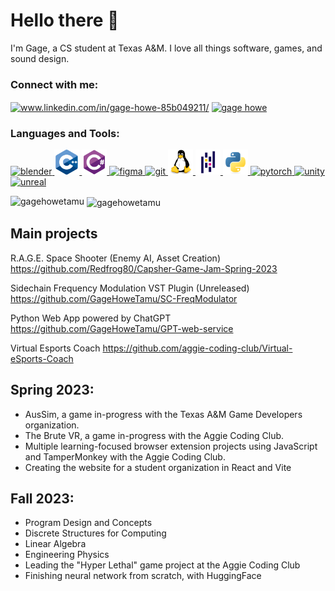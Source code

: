 # Hello there 👋

I'm Gage, a CS student at Texas A&M. I love all things software, games, and sound design.

<h3 align="left">Connect with me:</h3>
<p align="left">
<a href="https://linkedin.com/in/gage-howe-85b049211/" target="blank"><img align="center" src="https://raw.githubusercontent.com/rahuldkjain/github-profile-readme-generator/master/src/images/icons/Social/linked-in-alt.svg" alt="www.linkedin.com/in/gage-howe-85b049211/" height="30" width="40" /></a>
<a href="https://www.leetcode.com/gage howe" target="blank"><img align="center" src="https://raw.githubusercontent.com/rahuldkjain/github-profile-readme-generator/master/src/images/icons/Social/leet-code.svg" alt="gage howe" height="30" width="40" /></a>
</p>

<h3 align="left">Languages and Tools:</h3>
<p align="left"> <a href="https://www.blender.org/" target="_blank" rel="noreferrer"> <img src="https://download.blender.org/branding/community/blender_community_badge_white.svg" alt="blender" width="40" height="40"/> </a> <a href="https://www.w3schools.com/cpp/" target="_blank" rel="noreferrer"> <img src="https://raw.githubusercontent.com/devicons/devicon/master/icons/cplusplus/cplusplus-original.svg" alt="cplusplus" width="40" height="40"/> </a> <a href="https://www.w3schools.com/cs/" target="_blank" rel="noreferrer"> <img src="https://raw.githubusercontent.com/devicons/devicon/master/icons/csharp/csharp-original.svg" alt="csharp" width="40" height="40"/> </a> <a href="https://www.figma.com/" target="_blank" rel="noreferrer"> <img src="https://www.vectorlogo.zone/logos/figma/figma-icon.svg" alt="figma" width="40" height="40"/> </a> <a href="https://git-scm.com/" target="_blank" rel="noreferrer"> <img src="https://www.vectorlogo.zone/logos/git-scm/git-scm-icon.svg" alt="git" width="40" height="40"/> </a> <a href="https://www.linux.org/" target="_blank" rel="noreferrer"> <img src="https://raw.githubusercontent.com/devicons/devicon/master/icons/linux/linux-original.svg" alt="linux" width="40" height="40"/> </a> <a href="https://pandas.pydata.org/" target="_blank" rel="noreferrer"> <img src="https://raw.githubusercontent.com/devicons/devicon/2ae2a900d2f041da66e950e4d48052658d850630/icons/pandas/pandas-original.svg" alt="pandas" width="40" height="40"/> </a> <a href="https://www.python.org" target="_blank" rel="noreferrer"> <img src="https://raw.githubusercontent.com/devicons/devicon/master/icons/python/python-original.svg" alt="python" width="40" height="40"/> </a> <a href="https://pytorch.org/" target="_blank" rel="noreferrer"> <img src="https://www.vectorlogo.zone/logos/pytorch/pytorch-icon.svg" alt="pytorch" width="40" height="40"/> </a> <a href="https://unity.com/" target="_blank" rel="noreferrer"> <img src="https://www.vectorlogo.zone/logos/unity3d/unity3d-icon.svg" alt="unity" width="40" height="40"/> </a> <a href="https://unrealengine.com/" target="_blank" rel="noreferrer"> <img src="https://raw.githubusercontent.com/kenangundogan/fontisto/036b7eca71aab1bef8e6a0518f7329f13ed62f6b/icons/svg/brand/unreal-engine.svg" alt="unreal" width="40" height="40"/> </a> </p>

<p><img align="left" src="https://github-readme-stats.vercel.app/api/top-langs?username=gagehowetamu&show_icons=true&locale=en&layout=compact" alt="gagehowetamu" /></p>

<p>&nbsp;<img align="center" src="https://github-readme-stats.vercel.app/api?username=gagehowetamu&show_icons=true&locale=en" alt="gagehowetamu" /></p>

## Main projects

R.A.G.E. Space Shooter (Enemy AI, Asset Creation)
https://github.com/Redfrog80/Capsher-Game-Jam-Spring-2023
  
Sidechain Frequency Modulation VST Plugin (Unreleased)
https://github.com/GageHoweTamu/SC-FreqModulator
  
Python Web App powered by ChatGPT
https://github.com/GageHoweTamu/GPT-web-service

Virtual Esports Coach
https://github.com/aggie-coding-club/Virtual-eSports-Coach

## Spring 2023:
* AusSim, a game in-progress with the Texas A&M Game Developers organization.
* The Brute VR, a game in-progress with the Aggie Coding Club.
* Multiple learning-focused browser extension projects using JavaScript and TamperMonkey with the Aggie Coding Club.
* Creating the website for a student organization in React and Vite



## Fall 2023:
* Program Design and Concepts
* Discrete Structures for Computing
* Linear Algebra
* Engineering Physics
* Leading the "Hyper Lethal" game project at the Aggie Coding Club
* Finishing neural network from scratch, with HuggingFace

<!--

Here are some ideas to get you started:

- 🔭 I’m currently working on ...
- 🌱 I’m currently learning ...
- 👯 I’m looking to collaborate on ...
- 🤔 I’m looking for help with ...
- 💬 Ask me about ...
- 📫 How to reach me: ...
- 😄 Pronouns: ...
- ⚡ Fun fact: ...
-->
